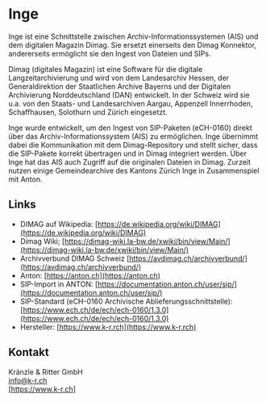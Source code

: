 # Inge

Inge ist eine Schnittstelle zwischen Archiv-Informationssystemen (AIS) und dem digitalen Magazin Dimag. Sie ersetzt einerseits den Dimag Konnektor, andererseits ermöglicht sie den Ingest von Dateien und SIPs.

Dimag (digitales Magazin) ist eine Software für die digitale Langzeitarchivierung und wird von dem Landesarchiv Hessen, der Generaldirektion der Staatlichen Archive Bayerns und der Digitalen Archivierung Norddeutschland (DAN) entwickelt. In der Schweiz wird sie u.a. von den Staats- und Landesarchiven Aargau, Appenzell Innerrhoden, Schaffhausen, Solothurn und Zürich eingesetzt.

Inge wurde entwickelt, um den Ingest von SIP-Paketen (eCH-0160) direkt über das Archiv-Informationssystem (AIS) zu ermöglichen. Inge übernimmt dabei die Kommunikation mit dem Dimag-Repository und stellt sicher, dass die SIP-Pakete korrekt übertragen und in Dimag integriert werden. Über Inge hat das AIS auch Zugriff auf die originalen Dateien in Dimag. Zurzeit nutzen einige Gemeindearchive des Kantons Zürich Inge in Zusammenspiel mit Anton.

## Links

- DIMAG auf Wikipedia: [https://de.wikipedia.org/wiki/DIMAG](https://de.wikipedia.org/wiki/DIMAG)
- Dimag Wiki; [https://dimag-wiki.la-bw.de/xwiki/bin/view/Main/](https://dimag-wiki.la-bw.de/xwiki/bin/view/Main/)
- Archivverbund DIMAG Schweiz [https://avdimag.ch/archivverbund/](https://avdimag.ch/archivverbund/)
- Anton: [https://anton.ch](https://anton.ch)
- SIP-Import in ANTON: [https://documentation.anton.ch/user/sip/](https://documentation.anton.ch/user/sip/)
- SIP-Standard (eCH-0160 Archivische Ablieferungsschnittstelle): [https://www.ech.ch/de/ech/ech-0160/1.3.0](https://www.ech.ch/de/ech/ech-0160/1.3.0)
- Hersteller: [https://www.k-r.rch](https://www.k-r.rch)

## Kontakt

Kränzle & Ritter GmbH  
[info@k-r.ch](mailto:info@k-r.ch)  
[https://www.k-r.ch]
